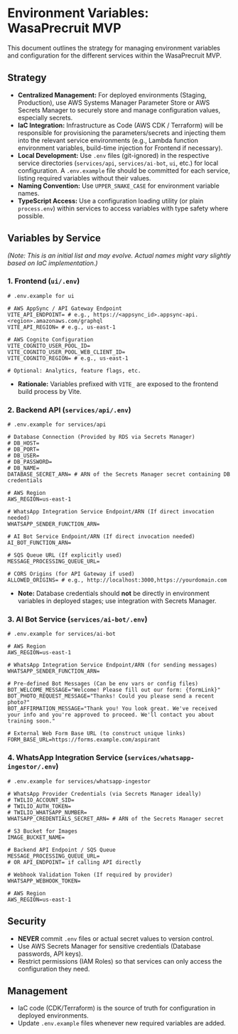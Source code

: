 # Environment Variables: WasaPrecruit MVP

This document outlines the strategy for managing environment variables and configuration for the different services within the WasaPrecruit MVP.

## Strategy

*   **Centralized Management:** For deployed environments (Staging, Production), use AWS Systems Manager Parameter Store or AWS Secrets Manager to securely store and manage configuration values, especially secrets.
*   **IaC Integration:** Infrastructure as Code (AWS CDK / Terraform) will be responsible for provisioning the parameters/secrets and injecting them into the relevant service environments (e.g., Lambda function environment variables, build-time injection for Frontend if necessary).
*   **Local Development:** Use `.env` files (git-ignored) in the respective service directories (`services/api`, `services/ai-bot`, `ui`, etc.) for local configuration. A `.env.example` file should be committed for each service, listing required variables without their values.
*   **Naming Convention:** Use `UPPER_SNAKE_CASE` for environment variable names.
*   **TypeScript Access:** Use a configuration loading utility (or plain `process.env`) within services to access variables with type safety where possible.

## Variables by Service

*(Note: This is an initial list and may evolve. Actual names might vary slightly based on IaC implementation.)*

### 1. Frontend (`ui/.env`)

```plaintext
# .env.example for ui

# AWS AppSync / API Gateway Endpoint
VITE_API_ENDPOINT= # e.g., https://<appsync_id>.appsync-api.<region>.amazonaws.com/graphql
VITE_API_REGION= # e.g., us-east-1

# AWS Cognito Configuration
VITE_COGNITO_USER_POOL_ID=
VITE_COGNITO_USER_POOL_WEB_CLIENT_ID=
VITE_COGNITO_REGION= # e.g., us-east-1

# Optional: Analytics, feature flags, etc.
```
*   **Rationale:** Variables prefixed with `VITE_` are exposed to the frontend build process by Vite.

### 2. Backend API (`services/api/.env`)

```plaintext
# .env.example for services/api

# Database Connection (Provided by RDS via Secrets Manager)
# DB_HOST=
# DB_PORT=
# DB_USER=
# DB_PASSWORD=
# DB_NAME=
DATABASE_SECRET_ARN= # ARN of the Secrets Manager secret containing DB credentials

# AWS Region
AWS_REGION=us-east-1

# WhatsApp Integration Service Endpoint/ARN (If direct invocation needed)
WHATSAPP_SENDER_FUNCTION_ARN=

# AI Bot Service Endpoint/ARN (If direct invocation needed)
AI_BOT_FUNCTION_ARN=

# SQS Queue URL (If explicitly used)
MESSAGE_PROCESSING_QUEUE_URL=

# CORS Origins (for API Gateway if used)
ALLOWED_ORIGINS= # e.g., http://localhost:3000,https://yourdomain.com
```
*   **Note:** Database credentials should **not** be directly in environment variables in deployed stages; use integration with Secrets Manager.

### 3. AI Bot Service (`services/ai-bot/.env`)

```plaintext
# .env.example for services/ai-bot

# AWS Region
AWS_REGION=us-east-1

# WhatsApp Integration Service Endpoint/ARN (for sending messages)
WHATSAPP_SENDER_FUNCTION_ARN=

# Pre-defined Bot Messages (Can be env vars or config files)
BOT_WELCOME_MESSAGE="Welcome! Please fill out our form: {formLink}"
BOT_PHOTO_REQUEST_MESSAGE="Thanks! Could you please send a recent photo?"
BOT_AFFIRMATION_MESSAGE="Thank you! You look great. We've received your info and you're approved to proceed. We'll contact you about training soon."

# External Web Form Base URL (to construct unique links)
FORM_BASE_URL=https://forms.example.com/aspirant
```

### 4. WhatsApp Integration Service (`services/whatsapp-ingestor/.env`)

```plaintext
# .env.example for services/whatsapp-ingestor

# WhatsApp Provider Credentials (via Secrets Manager ideally)
# TWILIO_ACCOUNT_SID=
# TWILIO_AUTH_TOKEN=
# TWILIO_WHATSAPP_NUMBER=
WHATSAPP_CREDENTIALS_SECRET_ARN= # ARN of the Secrets Manager secret

# S3 Bucket for Images
IMAGE_BUCKET_NAME=

# Backend API Endpoint / SQS Queue
MESSAGE_PROCESSING_QUEUE_URL=
# OR API_ENDPOINT= if calling API directly

# Webhook Validation Token (If required by provider)
WHATSAPP_WEBHOOK_TOKEN=

# AWS Region
AWS_REGION=us-east-1
```

## Security

*   **NEVER** commit `.env` files or actual secret values to version control.
*   Use AWS Secrets Manager for sensitive credentials (Database passwords, API keys).
*   Restrict permissions (IAM Roles) so that services can only access the configuration they need.

## Management

*   IaC code (CDK/Terraform) is the source of truth for configuration in deployed environments.
*   Update `.env.example` files whenever new required variables are added.
